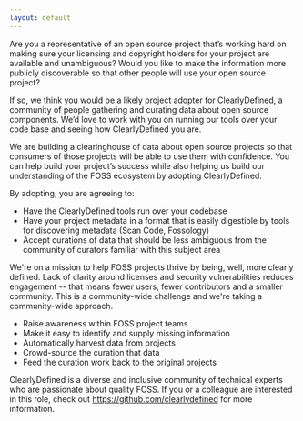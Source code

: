 ```yaml
---
layout: default
---
```


Are you a representative of an open source project that’s working hard
on making sure your licensing and copyright holders for your project
are available and unambiguous? Would you like to make the information
more publicly discoverable so that other people will use your open
source project?

If so, we think you would be a likely project adopter for
ClearlyDefined, a community of people gathering and curating data
about open source components. We’d love to work with you on running
our tools over your code base and seeing how ClearlyDefined you are.

We are building a clearinghouse of data about open source projects so
that consumers of those projects will be able to use them with
confidence. You can help build your project’s success while also
helping us build our understanding of the FOSS ecosystem by adopting
ClearlyDefined.

By adopting, you are agreeing to:

* Have the ClearlyDefined tools run over your codebase
* Have your project metadata in a format that is easily digestible by
  tools for discovering metadata (Scan Code, Fossology)
* Accept curations of data that should be less ambiguous from the
  community of curators familiar with this subject area

We're on a mission to help FOSS projects thrive by being, well, more
clearly defined. Lack of clarity around licenses and security
vulnerabilities reduces engagement -- that means fewer users, fewer
contributors and a smaller community. This is a community-wide
challenge and we're taking a community-wide approach.

* Raise awareness within FOSS project teams
* Make it easy to identify and supply missing information
* Automatically harvest data from projects
* Crowd-source the curation that data
* Feed the curation work back to the original projects

ClearlyDefined is a diverse and inclusive community of technical experts
who are passionate about quality FOSS. If you or a colleague are
interested in this role, check out https://github.com/clearlydefined
for more information.

